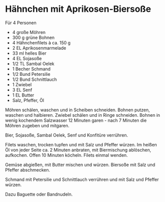 Hähnchen mit Aprikosen-Biersoße
===============================

Für 4 Personen

* 4 große Möhren
* 300 g grüne Bohnen
* 4 Hähnchenfilets à ca. 150 g
* 2 EL Aprikosenmarmelade
* 33 ml helles Bier
* 4 EL Sojasoße
* 1/2 TL Sambal Oelek
* 1 Becher Schmand
* 1/2 Bund Petersilie
* 1/2 Bund Schnittlauch
* 1 Zwiebel
* 3 EL Senf
* 1 EL Butter
* Salz, Pfeffer, Öl

Möhren schälen, waschen und in Scheiben schneiden. Bohnen putzen, waschen und halbieren. Zwiebel schälen und in Ringe schneiden. Bohnen in wenig kochendem Salzwasser 12 Minuten garen - nach 7 Minuten die Möhren zugeben und mitgaren.

Bier, Sojasoße, Sambal Oelek, Senf und Konfitüre verrühren.

Filets waschen, trocken tupfen und mit Salz und Pfeffer würzen. Im heißen Öl von jeder Seite ca. 2 Minuten anbraten, mit Biermischung ablöschen, aufkochen. Offen 10 Minuten köcheln. Filets einmal wenden.

Gemüse abgießen, mit Butter mischen und würzen. Biersoße mit Salz und Pfeffer abschmecken.

Schmand mit Petersilie und Schnittlauch verrühren und mit Salz und Pfeffer würzen.

Dazu Baguette oder Bandnudeln.